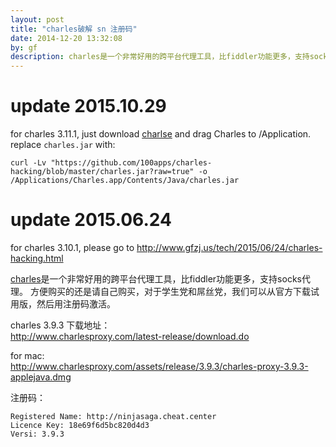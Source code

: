 ```yaml
---
layout: post
title: "charles破解 sn 注册码"
date: 2014-12-20 13:32:08
by: gf
description: charles是一个非常好用的跨平台代理工具，比fiddler功能更多，支持socks代理。
---
```

# update 2015.10.29

for charles 3.11.1, just download [charlse](http://www.charlesproxy.com/assets/release/3.11.1/charles-proxy-3.11.1.dmg) and drag Charles to /Application. replace `charles.jar` with:
	
	curl -Lv "https://github.com/100apps/charles-hacking/blob/master/charles.jar?raw=true" -o /Applications/Charles.app/Contents/Java/charles.jar


# update 2015.06.24
for charles 3.10.1, please go to <http://www.gfzj.us/tech/2015/06/24/charles-hacking.html>

[charles](http://www.charlesproxy.com/)是一个非常好用的跨平台代理工具，比fiddler功能更多，支持socks代理。
方便购买的还是请自己购买，对于学生党和屌丝党，我们可以从官方下载试用版，然后用注册码激活。

charles 3.9.3 下载地址：<br>
<http://www.charlesproxy.com/latest-release/download.do>

for mac:<br>
<http://www.charlesproxy.com/assets/release/3.9.3/charles-proxy-3.9.3-applejava.dmg>

注册码：

	Registered Name: http://ninjasaga.cheat.center
	Licence Key: 18e69f6d5bc820d4d3
	Versi: 3.9.3
